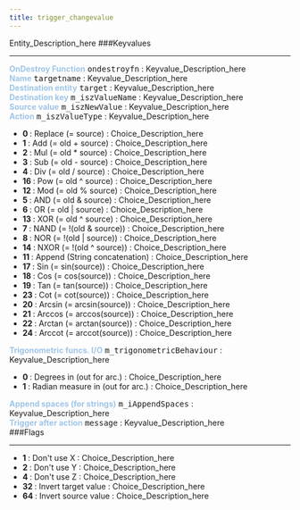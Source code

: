 ```yaml
---
title: trigger_changevalue
---
```


Entity_Description_here
###Keyvalues
<hr>
<div class="entityentry">
<span style="color:#9fc5e8;"><b>OnDestroy Function</b></span> <kbd  class="tooltip" data-tooltip="string">ondestroyfn</kbd> :
Keyvalue_Description_here
</div>
<div class="entityentry">
<span style="color:#9fc5e8;"><b>Name</b></span> <kbd  class="tooltip" data-tooltip="target_source">targetname</kbd> :
Keyvalue_Description_here
</div>
<div class="entityentry">
<span style="color:#9fc5e8;"><b>Destination entity</b></span> <kbd  class="tooltip" data-tooltip="target_destination">target</kbd> :
Keyvalue_Description_here
</div>
<div class="entityentry">
<span style="color:#9fc5e8;"><b>Destination key</b></span> <kbd  class="tooltip" data-tooltip="string">m_iszValueName</kbd> :
Keyvalue_Description_here
</div>
<div class="entityentry">
<span style="color:#9fc5e8;"><b>Source value</b></span> <kbd  class="tooltip" data-tooltip="string">m_iszNewValue</kbd> :
Keyvalue_Description_here
</div>
<div class="entityentry">
<span style="color:#9fc5e8;"><b>Action</b></span> <kbd  class="tooltip" data-tooltip="choices">m_iszValueType</kbd> :
Keyvalue_Description_here
<ul>
<li><b>0 </b></span> : Replace (= source) : Choice_Description_here</li>
<li><b>1 </b></span> : Add (= old + source) : Choice_Description_here</li>
<li><b>2 </b></span> : Mul (= old * source) : Choice_Description_here</li>
<li><b>3 </b></span> : Sub (= old - source) : Choice_Description_here</li>
<li><b>4 </b></span> : Div (= old / source) : Choice_Description_here</li>
<li><b>16 </b></span> : Pow (= old ^ source) : Choice_Description_here</li>
<li><b>12 </b></span> : Mod (= old % source) : Choice_Description_here</li>
<li><b>5 </b></span> : AND (= old & source) : Choice_Description_here</li>
<li><b>6 </b></span> : OR (= old | source) : Choice_Description_here</li>
<li><b>13 </b></span> : XOR (= old ^ source) : Choice_Description_here</li>
<li><b>7 </b></span> : NAND (= !(old & source)) : Choice_Description_here</li>
<li><b>8 </b></span> : NOR (= !(old | source)) : Choice_Description_here</li>
<li><b>14 </b></span> : NXOR (= !(old ^ source)) : Choice_Description_here</li>
<li><b>11 </b></span> : Append (String concatenation) : Choice_Description_here</li>
<li><b>17 </b></span> : Sin (= sin(source)) : Choice_Description_here</li>
<li><b>18 </b></span> : Cos (= cos(source)) : Choice_Description_here</li>
<li><b>19 </b></span> : Tan (= tan(source)) : Choice_Description_here</li>
<li><b>23 </b></span> : Cot (= cot(source)) : Choice_Description_here</li>
<li><b>20 </b></span> : Arcsin (= arcsin(source)) : Choice_Description_here</li>
<li><b>21 </b></span> : Arccos (= arccos(source)) : Choice_Description_here</li>
<li><b>22 </b></span> : Arctan (= arctan(source)) : Choice_Description_here</li>
<li><b>24 </b></span> : Arccot (= arccot(source)) : Choice_Description_here</li>
</ul>
</div>
<div class="entityentry">
<span style="color:#9fc5e8;"><b>Trigonometric funcs. I/O</b></span> <kbd  class="tooltip" data-tooltip="choices">m_trigonometricBehaviour</kbd> :
Keyvalue_Description_here
<ul>
<li><b>0 </b></span> : Degrees in (out for arc.) : Choice_Description_here</li>
<li><b>1 </b></span> : Radian measure in (out for arc.) : Choice_Description_here</li>
</ul>
</div>
<div class="entityentry">
<span style="color:#9fc5e8;"><b>Append spaces (for strings)</b></span> <kbd  class="tooltip" data-tooltip="integer">m_iAppendSpaces</kbd> :
Keyvalue_Description_here
</div>
<div class="entityentry">
<span style="color:#9fc5e8;"><b>Trigger after action</b></span> <kbd  class="tooltip" data-tooltip="target_destination">message</kbd> :
Keyvalue_Description_here
</div>
###Flags
<hr>
<div class="entityflags">
<ul>
<li><b>1 </b></span> : Don't use X : Choice_Description_here</li>
<li><b>2 </b></span> : Don't use Y : Choice_Description_here</li>
<li><b>4 </b></span> : Don't use Z : Choice_Description_here</li>
<li><b>32 </b></span> : Invert target value : Choice_Description_here</li>
<li><b>64 </b></span> : Invert source value : Choice_Description_here</li>
</ul>
</div>
